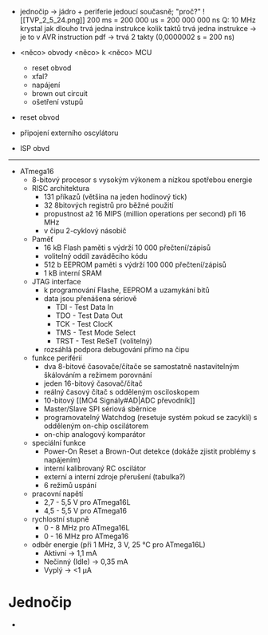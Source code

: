 * jednočip → jádro + periferie jedoucí současně; "proč?"
![[TVP_2_5_24.png]]
200 ms = 200 000 us = 200 000 000 ns
Q: 10 MHz krystal jak dlouho trvá jedna instrukce
kolik taktů trvá jedna instrukce → je to v AVR instruction pdf → trvá 2 takty (0,0000002 s = 200 ns)

* <něco> obvody <něco> k <něco> MCU
	* reset obvod
	* xfal?
	* napájení
	* brown out circuit
	* ošetření vstupů

* reset obvod
* připojení externího oscylátoru
* ISP obvd
---
* ATmega16
	* 8-bitový procesor s vysokým výkonem a nízkou spotřebou energie
	* RISC architektura
		* 131 příkazů (většina na jeden hodinový tick)
		* 32 8bitových registrů pro běžné použití
		* propustnost až 16 MIPS (million operations per second) při 16 MHz
		* v čipu 2-cyklový násobič
	* Paměť
		* 16 kB Flash paměti s výdrží 10 000 přečtení/zápisů
		* volitelný oddíl zaváděcího kódu
		* 512 b EEPROM paměti s výdrží 100 000 přečtení/zápisů
		* 1 kB interní SRAM
	* JTAG interface
		* k programování Flashe, EEPROM a uzamykání bitů
		* data jsou přenášena sériově
			* TDI - Test Data In
			* TDO - Test Data Out
			* TCK - Test ClocK
			* TMS - Test Mode Select
			* TRST - Test ReSeT (volitelný)
		* rozsáhlá podpora debugování přímo na čipu
	* funkce periférií
		* dva 8-bitové časovače/čítače se samostatně nastavitelným škálováním a režimem porovnání
		* jeden 16-bitový časovač/čítač
		* reálný časový čítač s odděleným osciloskopem
		* 10-bitový [[MO4 Signály#AD|ADC převodník]]
		* Master/Slave SPI sériová sběrnice
		* programovatelný Watchdog (resetuje systém pokud se zacyklí) s odděleným on-chip oscilátorem
		* on-chip analogový komparátor
	* speciální funkce
		* Power-On Reset a Brown-Out detekce (dokáže zjistit problémy s napájením)
		* interní kalibrovaný RC oscilátor
		* externí a interní zdroje přerušení (tabulka?)
		* 6 režimů uspání
	* pracovní napětí
		* 2,7 - 5,5 V pro ATmega16L
		* 4,5 - 5,5 V pro ATmega16
	* rychlostní stupně
		* 0 - 8 MHz pro ATmega16L
		* 0 - 16 MHz pro ATmega16
	* odběr energie (při 1 MHz, 3 V, 25 °C pro ATmega16L)
		* Aktivní → 1,1 mA
		* Nečinný (Idle) → 0,35 mA
		* Vyplý → <1 µA
# Jednočip
* 